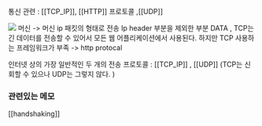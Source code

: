 ---
---

 통신 관련  : [[TCP_IP]], [[HTTP]] 프로토콜 ,[[UDP]]

![](https://developer.mozilla.org/en-US/docs/Web/HTTP/Overview/http-layers.png)
머신 -> 머신 ip 패킷의 형태로 전송 Ip header 부분을 제외한 부분 DATA , TCP는 긴 데이터를 전송할 수 있어서 모든 웹 어플리케이션에서 사용된다.  하지만 TCP 사용하는 프레임워크가 부족 -> http protocal 



인터넷 상의 가장 일반적인 두 개의 전송 프로토콜 : [[TCP_IP]] , [[UDP]] (TCP는 신회할 수 있으나 UDP는 그렇지 않다. )





### 관련있는 메모 
[[handshaking]]